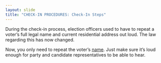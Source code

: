 ```yaml
---
layout: slide
title: "CHECK-IN PROCEDURES: Check-In Steps"
---
```


During the check-in process, election officers used to have to repeat a voter’s full legal name and current residential address out loud. The law regarding this has now changed.

Now, you only need to repeat the voter’s <span style="text-decoration: underline">name</span>. Just make sure it’s loud enough for party and candidate representatives to be able to hear.
